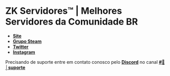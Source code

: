 # ZK Servidores™ | Melhores Servidores da Comunidade BR

- **[Site](https://zkservidores.com)**
- **[Grupo Steam](https://steamcommunity.com/groups/zkservidores)**
- **[Twitter](https://twitter.com/zkservidores)**
- **[Instagram](https://instagram.com/zkservidores)**

Precisando de suporte entre em contato conosco pelo **[Discord](https://discord.gg/g7uTcEYVRR)** no canal **[#🙋│suporte](https://discord.gg/yB5UvWsy9h)** 
